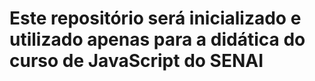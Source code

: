 # Este repositório será inicializado e utilizado apenas para a didática do curso de JavaScript do SENAI